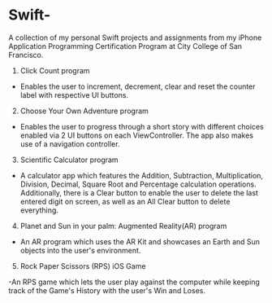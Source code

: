 # Swift-
A collection of my personal Swift projects and assignments from my iPhone Application Programming Certification Program at City College of San Francisco.

1) Click Count program 
- Enables the user to increment, decrement, clear and reset the counter label with respective UI buttons.

2) Choose Your Own Adventure program 
- Enables the user to progress through a short story with different choices enabled via 2 UI buttons on each ViewController. The app also makes use of a navigation controller. 

3) Scientific Calculator program 
- A calculator app which features the Addition, Subtraction, Multiplication, Division, Decimal, Square Root and Percentage calculation operations. Additionally, there is a Clear button to enable the user to delete the last entered digit on screen, as well as an All Clear button to delete everything.  

4) Planet and Sun in your palm: Augmented Reality(AR) program
- An AR program which uses the AR Kit and showcases an Earth and Sun objects into the user's environment. 

5) Rock Paper Scissors (RPS) iOS Game 

-An RPS game which lets the user play against the computer while keeping track of the Game's History with the user's Win and Loses. 

